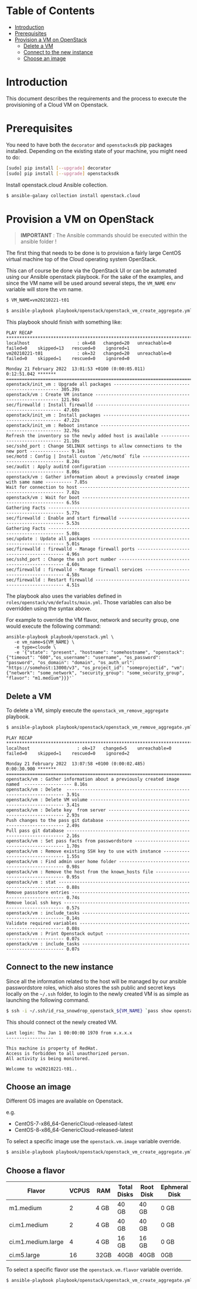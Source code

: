 # Table of Contents

* [Introduction](#introduction)
* [Prerequisites](#prerequisites)
* [Provision a VM on OpenStack](#provision-a-vm-on-openstack)
   * [Delete a VM](#delete-a-vm)
   * [Connect to the new instance](#connect-to-the-new-instance)
   * [Choose an image](#choose-an-image)
   
# Introduction

This document describes the requirements and the process to execute the provisioning of a Cloud VM on Openstack.

# Prerequisites

You need to have both the `decorator` and `openstacksdk` pip packages installed.
Depending on the existing state of your machine, you might need to do:

```bash
[sudo] pip install [--upgrade] decorator
[sudo] pip install [--upgrade] openstacksdk
```

Install openstack.cloud Ansible collection.

```bash
$ ansible-galaxy collection install openstack.cloud
```

# Provision a VM on OpenStack

> **IMPORTANT** : The Ansible commands should be executed within the ansible folder !

The first thing that needs to be done is to provision a fairly large CentOS virtual machine top of the Cloud operating system OpenStack.

This can of course be done via the OpenStack UI or can be automated using our Ansible openstack playbook. For the sake of the examples, and since the VM name will be used around several steps, the `VM_NAME` env variable will store the vm name.

```bash
$ VM_NAME=vm20210221-t01
```

```bash
$ ansible-playbook playbook/openstack/openstack_vm_create_aggregate.yml -e k8s_type=masters -e k8s_version=121 -e '{"openstack": {"vm": {"network": "provider_net_shared"}}}' -e vm_name=${VM_NAME} --tags create
```

This playbook should finish with something like:

```
PLAY RECAP **********************************************************************************************************************************************************************************************************************
localhost                  : ok=68   changed=20   unreachable=0    failed=0    skipped=13   rescued=0    ignored=1   
vm20210221-t01             : ok=32   changed=20   unreachable=0    failed=0    skipped=1    rescued=0    ignored=0   

Monday 21 February 2022  13:01:53 +0100 (0:00:05.011)       0:12:51.042 ******* 
=============================================================================== 
openstack/init_vm : Upgrade all packages ------------------------------------------------- 305.39s
openstack/vm : Create VM instance -------------------------------------------------------- 121.94s
sec/firewalld : Install firewalld --------------------------------------------------------- 47.60s
openstack/init_vm : Install packages ------------------------------------------------------ 47.22s
openstack/init_vm : Reboot instance ------------------------------------------------------- 32.76s
Refresh the inventory so the newly added host is available -------------------------------- 21.10s
sec/sshd_port : Change SELINUX settings to allow connections to the new port --------------- 9.14s
sec/motd : Config | Install custom `/etc/motd` file ---------------------------------------- 8.24s
sec/audit : Apply auditd configuration ----------------------------------------------------- 8.06s
openstack/vm : Gather information about a previously created image with same name ---------- 7.85s
Wait for connection to host ---------------------------------------------------------------- 7.02s
openstack/vm : Wait for boot --------------------------------------------------------------- 6.55s
Gathering Facts ---------------------------------------------------------------------------- 5.77s
sec/firewalld : Enable and start firewalld ------------------------------------------------- 5.53s
Gathering Facts ---------------------------------------------------------------------------- 5.08s
sec/update : Update all packages ----------------------------------------------------------- 5.01s
sec/firewalld : firewalld - Manage firewall ports ------------------------------------------ 4.96s
sec/sshd_port : Change the ssh port number ------------------------------------------------- 4.60s
sec/firewalld : firewalld - Manage firewall services --------------------------------------- 4.58s
sec/firewalld : Restart firewalld ---------------------------------------------------------- 4.51s
```

The playbook also uses the variables defined in `roles/openstack/vm/defaults/main.yml`. Those variables can also be overridden using the syntax above.

For example to override the VM flavor, network and security group, one would execute the following command:

```
ansible-playbook playbook/openstack.yml \
   -e vm_name=${VM_NAME} \
   -e type=cloude \
   -e '{"state": "present", "hostname": "somehostname", "openstack": {"timeout": "600","os_username": "username", "os_password": "password", "os_domain": "domain", "os_auth_url": "https://somehost:13000/v3", "os_project_id": "someprojectid", "vm": {"network": "some_network", "security_group": "some_security_group", "flavor": "m1.medium"}}}'`
```

## Delete a VM

To delete a VM, simply execute the `openstack_vm_remove_aggregate` playbook.

```bash
$ ansible-playbook playbook/openstack/openstack_vm_remove_aggregate.yml -e vm_name=${VM_NAME}
```

```
PLAY RECAP **********************************************************************************************************************************************************************************************************************
localhost                  : ok=17   changed=5    unreachable=0    failed=0    skipped=1    rescued=0    ignored=2   

Monday 21 February 2022  13:07:58 +0100 (0:00:02.485)       0:00:30.900 ******* 
=============================================================================== 
openstack/vm : Gather information about a previously created image named  ------------------ 8.16s
openstack/vm : Delete  --------------------------------------------------------------------- 3.91s
openstack/vm : Delete VM volume ------------------------------------------------------------ 3.41s
openstack/vm : Delete key  from server ----------------------------------------------------- 2.93s
Push changes to the pass git database ------------------------------------------------------ 2.49s
Pull pass git database --------------------------------------------------------------------- 2.16s
openstack/vm : Set pass facts from passwordstore ------------------------------------------- 1.70s
openstack/vm : Remove existing SSH key to use with instance -------------------------------- 1.55s
openstack/vm : Find admin user home folder ------------------------------------------------- 0.98s
openstack/vm : Remove the host from the known_hosts file ----------------------------------- 0.95s
openstack/vm : stat ------------------------------------------------------------------------ 0.88s
Remove passstore entries ------------------------------------------------------------------- 0.74s
Remove local ssh keys ---------------------------------------------------------------------- 0.57s
openstack/vm : include_tasks --------------------------------------------------------------- 0.14s
Validate required variables ---------------------------------------------------------------- 0.08s
openstack/vm : Print Openstack output ------------------------------------------------------ 0.07s
openstack/vm : include_tasks --------------------------------------------------------------- 0.07s
```

## Connect to the new instance

Since all the information related to the host will be managed by our ansible passwordstore roles, which also stores the ssh public and secret keys locally on the `~/.ssh` folder, to login to the newly created VM is as simple as launching the following command.

```bash
$ ssh -i ~/.ssh/id_rsa_snowdrop_openstack_${VM_NAME} `pass show openstack/${VM_NAME}/os_user | head -n 1`@`pass show openstack/${VM_NAME}/ansible_ssh_host | head -n 1` -p `pass show openstack/${VM_NAME}/ansible_ssh_port | head -n 1`
```

This should connect ot the newly created VM.

```
Last login: Thu Jan 1 00:00:00 1970 from x.x.x.x
------------------

This machine is property of RedHat.
Access is forbidden to all unauthorized person.
All activity is being monitored.

Welcome to vm20210221-t01..
```

## Choose an image

Different OS images are available on Openstack.

e.g.
* CentOS-7-x86_64-GenericCloud-released-latest
* CentOS-8-x86_64-GenericCloud-released-latest

To select a specific image use the `openstack.vm.image` variable override.

```bash
$ ansible-playbook playbook/openstack/openstack_vm_create_aggregate.yml -e k8s_type=masters -e k8s_version=121 -e '{"openstack": {"vm": {"image": "CentOS-8-x86_64-GenericCloud-released-latest", "network": "provider_net_shared"}}}' -e vm_name=${VM_NAME} --tags create
```

## Choose a flavor

| Flavor | VCPUS | RAM | Total Disks | Root Disk | Ephmeral Disk |
| --- | --- | --- | --- | --- | --- |
| m1.medium | 2 | 4 GB | 40 GB | 40 GB | 0 GB |
| ci.m1.medium | 2 | 4 GB | 40 GB | 40 GB | 0 GB |
| ci.m1.medium.large	| 4| 4 GB | 16 GB | 16 GB | 0 GB |
| ci.m5.large | 16 | 32GB | 40GB | 40GB | 0GB |

To select a specific flavor use the `openstack.vm.flavor` variable override.

```bash
$ ansible-playbook playbook/openstack/openstack_vm_create_aggregate.yml -e k8s_type=masters -e k8s_version=121 -e '{"openstack": {"vm": {"flavor": "m1.medium", "network": "provider_net_shared"}}}' -e vm_name=${VM_NAME} --tags create
```
